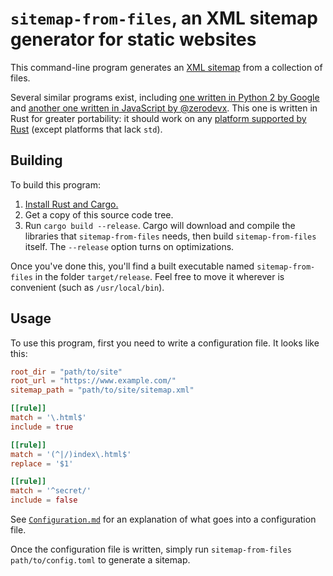 # `sitemap-from-files`, an XML sitemap generator for static websites

This command-line program generates an [XML sitemap](https://sitemaps.org/) from a collection of files.

Several similar programs exist, including [one written in Python 2 by Google](https://code.google.com/archive/p/sitemap-generators/) and [another one written in JavaScript by @zerodevx](https://github.com/zerodevx/static-sitemap-cli). This one is written in Rust for greater portability: it should work on any [platform supported by Rust](https://doc.rust-lang.org/rustc/platform-support.html) (except platforms that lack `std`).


## Building

To build this program:

1. [Install Rust and Cargo.](https://www.rust-lang.org/tools/install)
2. Get a copy of this source code tree.
3. Run `cargo build --release`. Cargo will download and compile the libraries that `sitemap-from-files` needs, then build `sitemap-from-files` itself. The `--release` option turns on optimizations.

Once you've done this, you'll find a built executable named `sitemap-from-files` in the folder `target/release`. Feel free to move it wherever is convenient (such as `/usr/local/bin`).


## Usage

To use this program, first you need to write a configuration file. It looks like this:

```toml
root_dir = "path/to/site"
root_url = "https://www.example.com/"
sitemap_path = "path/to/site/sitemap.xml"

[[rule]]
match = '\.html$'
include = true

[[rule]]
match = '(^|/)index\.html$'
replace = '$1'

[[rule]]
match = '^secret/'
include = false
```

See [`Configuration.md`](Configuration.md) for an explanation of what goes into a configuration file.

Once the configuration file is written, simply run `sitemap-from-files path/to/config.toml` to generate a sitemap.
